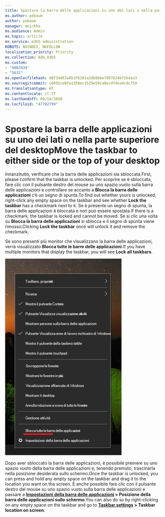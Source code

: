 ```yaml
---
title: Spostare la barra delle applicazioni su uno dei lati o nella parte superiore del desktop
ms.author: pebaum
author: pebaum
manager: mnirkhe
ms.audience: Admin
ms.topic: article
ms.service: o365-administration
ROBOTS: NOINDEX, NOFOLLOW
localization_priority: Priority
ms.collection: Adm_O365
ms.custom:
- "9002939"
- "5632"
ms.openlocfilehash: d0f34d67a8b3f6101a2db8bbe7d07624bf264aa3
ms.sourcegitcommit: c6692ce0fa1358ec3529e59ca0ecdfdea4cdc759
ms.translationtype: HT
ms.contentlocale: it-IT
ms.lasthandoff: 09/14/2020
ms.locfileid: "47702799"
---
```

# <a name="move-the-taskbar-to-either-side-or-the-top-of-your-desktop"></a><span data-ttu-id="9eac5-102">Spostare la barra delle applicazioni su uno dei lati o nella parte superiore del desktop</span><span class="sxs-lookup"><span data-stu-id="9eac5-102">Move the taskbar to either side or the top of your desktop</span></span>

<span data-ttu-id="9eac5-103">Innanzitutto, verificare che la barra delle applicazioni sia sbloccata.</span><span class="sxs-lookup"><span data-stu-id="9eac5-103">First, please confirm that the taskbar is unlocked.</span></span> <span data-ttu-id="9eac5-104">Per scoprire se è sbloccata, fare clic con il pulsante destro del mouse su uno spazio vuoto sulla barra delle applicazioni e controllare se accanto a **Blocca la barra delle applicazioni** c’è un segno di spunta.</span><span class="sxs-lookup"><span data-stu-id="9eac5-104">To find out whether yours is unlocked, right-click any empty space on the taskbar and see whether **Lock the taskbar** has a checkmark next to it.</span></span> <span data-ttu-id="9eac5-105">Se è presente un segno di spunta, la barra delle applicazioni è bloccata e non può essere spostata.</span><span class="sxs-lookup"><span data-stu-id="9eac5-105">If there is a checkmark, the taskbar is locked and cannot be moved.</span></span> <span data-ttu-id="9eac5-106">Se si clic una volta su **Blocca la barra delle applicazioni** si sblocca e il segno di spunta viene rimosso.</span><span class="sxs-lookup"><span data-stu-id="9eac5-106">Clicking **Lock the taskbar** once will unlock it and remove the checkmark.</span></span>

<span data-ttu-id="9eac5-107">Se sono presenti più monitor che visualizzano la barra delle applicazioni, verrà visualizzato **Blocca tutte le barre delle applicazioni**.</span><span class="sxs-lookup"><span data-stu-id="9eac5-107">If you have multiple monitors that display the taskbar, you will see **Lock all taskbars**.</span></span>

![Blocca tutte le barre delle applicazioni](media/lock-all-taskbars.png)

<span data-ttu-id="9eac5-109">Dopo aver sbloccato la barra delle applicazioni, è possibile premere su uno spazio vuoto della barra delle applicazioni e, tenendo premuto, trascinarla nella posizione desiderata sullo schermo.</span><span class="sxs-lookup"><span data-stu-id="9eac5-109">Once the taskbar is unlocked, you can press and hold any empty space on the taskbar and drag it to the location you want on the screen.</span></span> <span data-ttu-id="9eac5-110">È anche possibile fare clic con il pulsante destro del mouse su uno spazio vuoto sulla barra delle applicazioni e passare a **[Impostazioni della barra delle applicazioni](ms-settings:taskbar?activationSource=GetHelp) > Posizione della barra delle applicazioni sullo schermo**.</span><span class="sxs-lookup"><span data-stu-id="9eac5-110">You can also do so by right-clicking on any empty space on the taskbar and go to **[Taskbar settings](ms-settings:taskbar?activationSource=GetHelp) > Taskbar location on screen**.</span></span>
